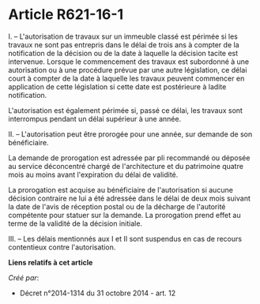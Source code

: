 # Article R621-16-1

I. – L'autorisation de travaux sur un immeuble classé est périmée si les travaux ne sont pas entrepris dans le délai de trois
ans à compter de la notification de la décision ou de la date à laquelle la décision tacite est intervenue. Lorsque le
commencement des travaux est subordonné à une autorisation ou à une procédure prévue par une autre législation, ce délai
court à compter de la date à laquelle les travaux peuvent commencer en application de cette législation si cette date est
postérieure à ladite notification.

L'autorisation est également périmée si, passé ce délai, les travaux sont interrompus pendant un délai supérieur à une année.

II. – L'autorisation peut être prorogée pour une année, sur demande de son bénéficiaire.

La demande de prorogation est adressée par pli recommandé ou déposée au service déconcentré chargé de l'architecture et du
patrimoine quatre mois au moins avant l'expiration du délai de validité.

La prorogation est acquise au bénéficiaire de l'autorisation si aucune décision contraire ne lui a été adressée dans le délai
de deux mois suivant la date de l'avis de réception postal ou de la décharge de l'autorité compétente pour statuer sur la
demande. La prorogation prend effet au terme de la validité de la décision initiale.

III. – Les délais mentionnés aux I et II sont suspendus en cas de recours contentieux contre l'autorisation.

**Liens relatifs à cet article**

_Créé par_:

  - Décret n°2014-1314 du 31 octobre 2014 - art. 12
